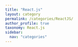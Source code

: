 ```yaml
---
title: "React.js"
layout: category
permalink: /categories/ReactJS/
author_profile: true
taxonomy: React.js
sidebar:
  nav: "categories"
---
```

